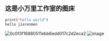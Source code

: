 ## 这是小万里工作室的图床
```bash
print("hello world")
hello jiarenmen
```
![0c0f3f16880511ebb6edd017c2d2eca2](https://github.com/wanli111/tuchuang/assets/126440936/9ff01186-133f-4a0b-ade2-00e0177305c5)
![image](https://tutu.to/ttt_a9TWxb.png)

